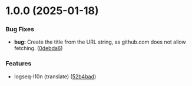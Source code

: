 # 1.0.0 (2025-01-18)


### Bug Fixes

* **bug:** Create the title from the URL string, as github.com does not allow fetching. ([0debda6](https://github.com/YU000jp/logseq-db-plugin-external-link/commit/0debda6358ffb118051a284cfdfa8dda59ac344a))


### Features

* logseq-l10n (translate) ([52b4bad](https://github.com/YU000jp/logseq-db-plugin-external-link/commit/52b4badcff2edf98666e7de5047b555328ce86c4))

